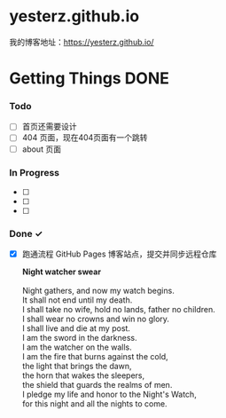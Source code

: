 # yesterz.github.io
我的博客地址：https://yesterz.github.io/<br/>
# Getting Things DONE

### Todo

- [ ] 首页还需要设计
- [ ] 404 页面，现在404页面有一个跳转
- [ ] about 页面

### In Progress

- [ ] 
- [ ] 
- [ ] 

### Done ✓

- [x] 跑通流程 GitHub Pages 博客站点，提交并同步远程仓库

  **Night watcher swear** <br/>
  <br/>
  Night gathers, and now my watch begins. <br/>
  It shall not end until my death. <br/>
  I shall take no wife, hold no lands, father no children. <br/>
  I shall wear no crowns and win no glory. <br/>
  I shall live and die at my post. <br/>
  I am the sword in the darkness. <br/>
  I am the watcher on the walls. <br/>
  I am the fire that burns against the cold, <br/>
  the light that brings the dawn, <br/>
  the horn that wakes the sleepers, <br/>
  the shield that guards the realms of men. <br/>
  I pledge my life and honor to the Night's Watch, <br/>
  for this night and all the nights to come.<br/>
